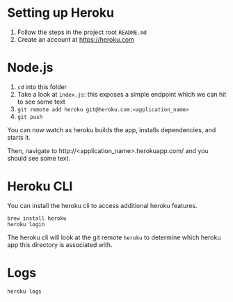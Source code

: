 # Setting up Heroku

1. Follow the steps in the project root `README.md`
2. Create an account at https://heroku.com

# Node.js

1. `cd` into this folder
2. Take a look at `index.js`: this exposes a simple endpoint which we can hit to see some text
3. `git remote add heroku git@heroku.com:<application_name>`
4. `git push`

You can now watch as heroku builds the app, installs dependencies, and starts it.

Then, navigate to http://<application_name>.herokuapp.com/ and you should see some text.

# Heroku CLI

You can install the heroku cli to access additional heroku features.

```
brew install heroku
heroku login
```

The heroku cli will look at the git remote `heroku` to determine which heroku app this directory is associated with.

# Logs

```
heroku logs
```